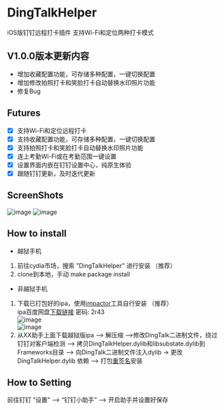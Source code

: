 # DingTalkHelper
iOS版钉钉远程打卡插件 支持Wi-Fi和定位两种打卡模式

## V1.0.0版本更新内容
- 增加收藏配置功能，可存储多种配置，一键切换配置
- 增加修改拍照打卡和笑脸打卡自动替换水印照片功能
- 修复Bug

## Futures

- [x] 支持Wi-Fi和定位远程打卡
- [x] 支持收藏配置功能，可存储多种配置，一键切换配置
- [x] 支持拍照打卡和笑脸打卡自动替换水印照片功能
- [x] 连上考勤Wi-Fi或在考勤范围一键设置
- [x] 设置界面内嵌在钉钉设置中心，纯原生体验
- [x] 跟随钉钉更新，及时迭代更新

## ScreenShots

![image](screenshots/setting.PNG)
![image](screenshots/new_function.PNG)

## How to install

- 越狱手机
1.  前往cydia市场，搜索 "DingTalkHelper" 进行安装 （推荐）
2.  clone到本地，手动 make package install

- 非越狱手机
1. 下载已打包好的ipa，使用[impactor](http://www.cydiaimpactor.com/)工具自行安装 （推荐）</br>
ipa百度网盘[下载链接](https://pan.baidu.com/s/1pMNMDKZ)  密码: 2r43 </br>
![image](https://github.com/kevll/WeChatRedEnvelopesHelper/blob/master/screenshots/stepone.gif)</br>
![image](https://github.com/kevll/WeChatRedEnvelopesHelper/blob/master/screenshots/steptwo.gif)</br>
2. 从XX助手上面下载越狱版ipa --> 解压缩 -->修改DingTalk二进制文件，绕过钉钉对客户端检测 --> 拷贝DingTalkHelper.dylib和libsubstate.dylib到Frameworks目录 --> 向DingTalk二进制文件注入dylib -> 更改 DingTalkHelper.dylib 依赖 --> 打包[重签名](https://github.com/kevll/resign)安装

## How to Setting
前往钉钉 “设置” —-> “钉钉小助手” —-> 开启助手并设置好保存</br>
